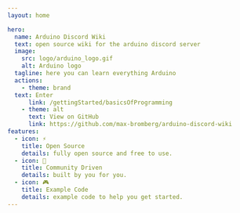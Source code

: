 ```yaml
---
layout: home

hero:
  name: Arduino Discord Wiki
  text: open source wiki for the arduino discord server
  image:
    src: logo/arduino_logo.gif
    alt: Arduino logo
  tagline: here you can learn everything Arduino
  actions:
    - theme: brand
  text: Enter
      link: /gettingStarted/basicsOfProgramming
    - theme: alt
      text: View on GitHub
      link: https://github.com/max-bromberg/arduino-discord-wiki
features:
  - icon: ⚡️
    title: Open Source
    details: fully open source and free to use.
  - icon: 🎉
    title: Community Driven
    details: built by you for you.
  - icon: 🎮
    title: Example Code
    details: example code to help you get started.
---
```

